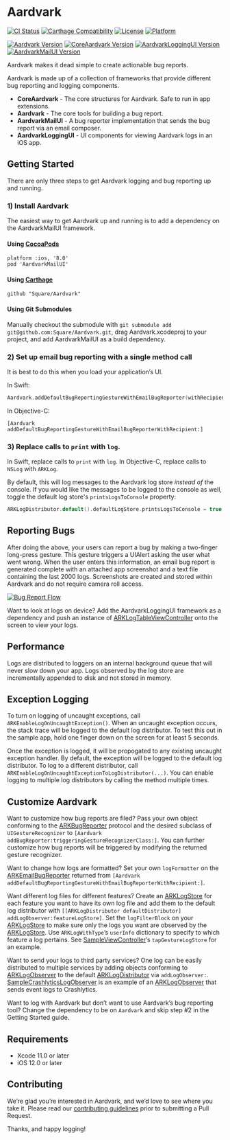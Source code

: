 # Aardvark

[![CI Status](https://img.shields.io/github/workflow/status/square/Aardvark/CI/master)](https://github.com/square/Aardvark/actions?query=workflow%3ACI+branch%3Amaster)
[![Carthage Compatibility](https://img.shields.io/badge/carthage-✓-e2c245.svg)](https://github.com/Carthage/Carthage/)
[![License](https://img.shields.io/cocoapods/l/Aardvark.svg)](https://cocoapods.org/pods/Aardvark)
[![Platform](https://img.shields.io/cocoapods/p/Aardvark.svg)](https://cocoapods.org/pods/Aardvark)

[![Aardvark Version](https://img.shields.io/cocoapods/v/Aardvark.svg?label=Aardvark)](https://cocoapods.org/pods/Aardvark)
[![CoreAardvark Version](https://img.shields.io/cocoapods/v/CoreAardvark.svg?label=CoreAardvark)](https://cocoapods.org/pods/CoreAardvark)
[![AardvarkLoggingUI Version](https://img.shields.io/cocoapods/v/AardvarkLoggingUI.svg?label=AardvarkLoggingUI)](https://cocoapods.org/pods/AardvarkLoggingUI)
[![AardvarkMailUI Version](https://img.shields.io/cocoapods/v/AardvarkMailUI.svg?label=AardvarkMailUI)](https://cocoapods.org/pods/AardvarkMailUI)

Aardvark makes it dead simple to create actionable bug reports.

Aardvark is made up of a collection of frameworks that provide different bug reporting and logging components.

* **CoreAardvark** - The core structures for Aardvark. Safe to run in app extensions.
* **Aardvark** - The core tools for building a bug report.
* **AardvarkMailUI** - A bug reporter implementation that sends the bug report via an email composer.
* **AardvarkLoggingUI** - UI components for viewing Aardvark logs in an iOS app.

## Getting Started

There are only three steps to get Aardvark logging and bug reporting up and running.

### 1) Install Aardvark

The easiest way to get Aardvark up and running is to add a dependency on the AardvarkMailUI framework.

#### Using [CocoaPods](https://cocoapods.org)

```
platform :ios, '8.0'
pod 'AardvarkMailUI'
```

#### Using [Carthage](https://github.com/Carthage/Carthage)

```
github "Square/Aardvark"
```

#### Using Git Submodules

Manually checkout the submodule with `git submodule add git@github.com:Square/Aardvark.git`, drag Aardvark.xcodeproj to your project, and add AardvarkMailUI as a build dependency.

### 2) Set up email bug reporting with a single method call

It is best to do this when you load your application’s UI.

In Swift:

```swift
Aardvark.addDefaultBugReportingGestureWithEmailBugReporter(withRecipient:)
```

In Objective-C:

```objc
[Aardvark addDefaultBugReportingGestureWithEmailBugReporterWithRecipient:]
```

### 3) Replace calls to `print` with `log`.

In Swift, replace calls to `print` with `log`. In Objective-C, replace calls to `NSLog` with `ARKLog`.

By default, this will log messages to the Aardvark log store _instead of_ the console. If you would like the messages to be logged to the console as well, toggle the default log store's `printsLogsToConsole` property:

```swift
ARKLogDistributor.default().defaultLogStore.printsLogsToConsole = true
```

## Reporting Bugs

After doing the above, your users can report a bug by making a two-finger long-press gesture. This gesture triggers a UIAlert asking the user what went wrong. When the user enters this information, an email bug report is generated complete with an attached app screenshot and a text file containing the last 2000 logs. Screenshots are created and stored within Aardvark and do not require camera roll access.

[![Bug Report Flow](BugReportFlow.gif)](BugReportFlow.gif)

Want to look at logs on device? Add the AardvarkLoggingUI framework as a dependency and push an instance of [ARKLogTableViewController](Sources/AardvarkLoggingUI/Log%20Viewing/ARKLogTableViewController.h) onto the screen to view your logs.

## Performance

Logs are distributed to loggers on an internal background queue that will never slow down your app. Logs observed by the log store are incrementally appended to disk and not stored in memory.

## Exception Logging

To turn on logging of uncaught exceptions, call `ARKEnableLogOnUncaughtException()`. When an uncaught exception occurs, the stack trace will be logged to the default log distributor. To test this out in the sample app, hold one finger down on the screen for at least 5 seconds.

Once the exception is logged, it will be propogated to any existing uncaught exception handler. By default, the exception will be logged to the default log distributor. To log to a different distributor, call `ARKEnableLogOnUncaughtExceptionToLogDistributor(...)`. You can enable logging to multiple log distributors by calling the method multiple times.

## Customize Aardvark

Want to customize how bug reports are filed? Pass your own object conforming to the [ARKBugReporter](Sources/Aardvark/Bug%20Reporting/ARKBugReporter.h) protocol and the desired subclass of `UIGestureRecognizer` to `[Aardvark addBugReporter:triggeringGestureRecognizerClass:]`. You can further customize how bug reports will be triggered by modifying the returned gesture recognizer.

Want to change how logs are formatted? Set your own `logFormatter` on the [ARKEmailBugReporter](Sources/AardvarkMailUI/ARKEmailBugReporter.h) returned from `[Aardvark addDefaultBugReportingGestureWithEmailBugReporterWithRecipient:]`.

Want different log files for different features? Create an [ARKLogStore](Sources/CoreAardvark/Logging/ARKLogStore.h) for each feature you want to have its own log file and add them to the default log distributor with `[[ARKLogDistributor defaultDistributor] addLogObserver:featureLogStore]`. Set the `logFilterBlock` on your [ARKLogStore](Sources/CoreAardvark/Logging/ARKLogStore.h) to make sure only the logs you want are observed by the [ARKLogStore](Sources/CoreAardvark/Logging/ARKLogStore.h). Use `ARKLogWithType`’s `userInfo` dictionary to specify to which feature a log pertains. See [SampleViewController](AardvarkSample/AardvarkSample/SampleViewController.swift)’s `tapGestureLogStore` for an example.

Want to send your logs to third party services? One log can be easily distributed to multiple services by adding objects conforming to [ARKLogObserver](Sources/CoreAardvark/Logging/ARKLogObserver.h) to the default [ARKLogDistributor](Sources/CoreAardvark/Logging/ARKLogDistributor.h) via `addLogObserver:`. [SampleCrashlyticsLogObserver](AardvarkSample/AardvarkSample/SampleCrashlyticsLogObserver.h) is an example of an [ARKLogObserver](Sources/CoreAardvark/Logging/ARKLogObserver.h) that sends event logs to Crashlytics.

Want to log with Aardvark but don’t want to use Aardvark’s bug reporting tool? Change the dependency to be on `Aardvark` and skip step #2 in the Getting Started guide.

## Requirements

* Xcode 11.0 or later
* iOS 12.0 or later

## Contributing

We’re glad you’re interested in Aardvark, and we’d love to see where you take it. Please read our [contributing guidelines](Contributing.md) prior to submitting a Pull Request.

Thanks, and happy logging!
